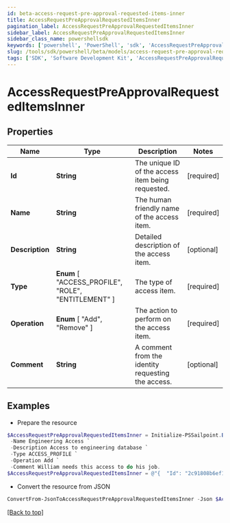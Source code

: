 ```yaml
---
id: beta-access-request-pre-approval-requested-items-inner
title: AccessRequestPreApprovalRequestedItemsInner
pagination_label: AccessRequestPreApprovalRequestedItemsInner
sidebar_label: AccessRequestPreApprovalRequestedItemsInner
sidebar_class_name: powershellsdk
keywords: ['powershell', 'PowerShell', 'sdk', 'AccessRequestPreApprovalRequestedItemsInner', 'BetaAccessRequestPreApprovalRequestedItemsInner'] 
slug: /tools/sdk/powershell/beta/models/access-request-pre-approval-requested-items-inner
tags: ['SDK', 'Software Development Kit', 'AccessRequestPreApprovalRequestedItemsInner', 'BetaAccessRequestPreApprovalRequestedItemsInner']
---
```



# AccessRequestPreApprovalRequestedItemsInner

## Properties

Name | Type | Description | Notes
------------ | ------------- | ------------- | -------------
**Id** | **String** | The unique ID of the access item being requested. | [required]
**Name** | **String** | The human friendly name of the access item. | [required]
**Description** | **String** | Detailed description of the access item. | [optional] 
**Type** |  **Enum** [  "ACCESS_PROFILE",    "ROLE",    "ENTITLEMENT" ] | The type of access item. | [required]
**Operation** |  **Enum** [  "Add",    "Remove" ] | The action to perform on the access item. | [required]
**Comment** | **String** | A comment from the identity requesting the access. | [optional] 

## Examples

- Prepare the resource
```powershell
$AccessRequestPreApprovalRequestedItemsInner = Initialize-PSSailpoint.BetaAccessRequestPreApprovalRequestedItemsInner  -Id 2c91808b6ef1d43e016efba0ce470904 `
 -Name Engineering Access `
 -Description Access to engineering database `
 -Type ACCESS_PROFILE `
 -Operation Add `
 -Comment William needs this access to do his job.
$AccessRequestPreApprovalRequestedItemsInner = @"{  "Id": "2c91808b6ef1d43e016efba0ce470904", "Name": "Engineering Access", "Description": "Access to engineering database", "Type": "ACCESS_PROFILE", "Operation": "Add", "Comment": "William needs this access to do his job." }"@
```

- Convert the resource from JSON
```powershell
ConvertFrom-JsonToAccessRequestPreApprovalRequestedItemsInner -Json $AccessRequestPreApprovalRequestedItemsInner
```


[[Back to top]](#) 

